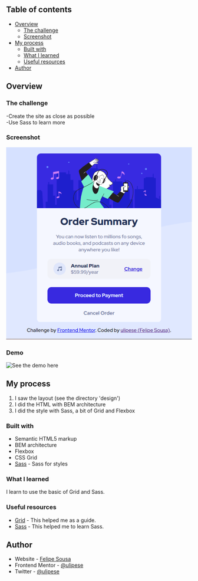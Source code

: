## Table of contents

- [Overview](#overview)
  - [The challenge](#the-challenge)
  - [Screenshot](#screenshot)
- [My process](#my-process)
  - [Built with](#built-with)
  - [What I learned](#what-i-learned)
  - [Useful resources](#useful-resources)
- [Author](#author)


## Overview

### The challenge

  -Create the site as close as possible <br>
  -Use Sass to learn more

### Screenshot

![](design/my-result.png)

### Demo

![See the demo here](https://ulipese.github.io/order-summary-project/)

## My process

1. I saw the layout (see the directory 'design')
2. I did the HTML with BEM architecture
3. I did the style with Sass, a bit of Grid and Flexbox

### Built with

- Semantic HTML5 markup
- BEM architecture
- Flexbox
- CSS Grid
- [Sass](https://sass-lang.com/) - Sass for styles

### What I learned

I learn to use the basic of Grid and Sass.

### Useful resources

- [Grid](https://developer.mozilla.org/pt-BR/docs/Web/CSS/grid) - This helped me as a guide.
- [Sass](https://www.w3schools.com/sass/) - This helped me to learn Sass.

## Author

- Website - [Felipe Sousa](https://www.github/.com/ulipese)
- Frontend Mentor - [@ulipese](https://www.frontendmentor.io/profile/ulipese)
- Twitter - [@ulipese](https://www.twitter.com/ulipese)
